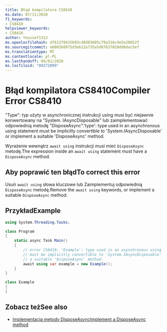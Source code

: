 ```yaml
---
title: Błąd kompilatora CS8410
ms.date: 07/11/2020
f1_keywords:
- CS8410
helpviewer_keywords:
- CS8410
author: Youssef1313
ms.openlocfilehash: df612f8415693c48d83605c79a316c4e5e20652f
ms.sourcegitcommit: e0803b8975d3eb12e735a5d07637020dd6dac5ef
ms.translationtype: MT
ms.contentlocale: pl-PL
ms.lasthandoff: 09/01/2020
ms.locfileid: "89272099"
---
```

# <a name="compiler-error-cs8410"></a><span data-ttu-id="fc291-102">Błąd kompilatora CS8410</span><span class="sxs-lookup"><span data-stu-id="fc291-102">Compiler Error CS8410</span></span>

<span data-ttu-id="fc291-103">"Type": typ użyty w asynchronicznej instrukcji using musi być niejawnie konwertowany na "System. IAsyncDisposable" lub zaimplementować odpowiednią metodę "DisposeAsync".</span><span class="sxs-lookup"><span data-stu-id="fc291-103">'type': type used in an asynchronous using statement must be implicitly convertible to 'System.IAsyncDisposable' or implement a suitable 'DisposeAsync' method.</span></span>

<span data-ttu-id="fc291-104">Wyrażenie wewnątrz `await using` instrukcji musi mieć `DisposeAsync` metodę.</span><span class="sxs-lookup"><span data-stu-id="fc291-104">The expression inside an `await using` statement must have a `DisposeAsync` method.</span></span>

## <a name="to-correct-this-error"></a><span data-ttu-id="fc291-105">Aby poprawić ten błąd</span><span class="sxs-lookup"><span data-stu-id="fc291-105">To correct this error</span></span>

<span data-ttu-id="fc291-106">Usuń `await using` słowa kluczowe lub Zaimplementuj odpowiednią `DisposeAsync` metodę.</span><span class="sxs-lookup"><span data-stu-id="fc291-106">Remove the `await using` keywords, or implement a suitable `DisposeAsync` method.</span></span>

## <a name="example"></a><span data-ttu-id="fc291-107">Przykład</span><span class="sxs-lookup"><span data-stu-id="fc291-107">Example</span></span>

```csharp
using System.Threading.Tasks;

class Program
{
    static async Task Main()
    {
        // error CS8410: 'Example': type used in an asynchronous using statement
        // must be implicitly convertible to 'System.IAsyncDisposable' or implement
        // a suitable 'DisposeAsync' method.
        await using var example = new Example();
    }
}

class Example
{
}
```

## <a name="see-also"></a><span data-ttu-id="fc291-108">Zobacz też</span><span class="sxs-lookup"><span data-stu-id="fc291-108">See also</span></span>

- [<span data-ttu-id="fc291-109">Implementacja metody DisposeAsync</span><span class="sxs-lookup"><span data-stu-id="fc291-109">Implement a DisposeAsync method</span></span>](../../../standard/garbage-collection/implementing-disposeasync.md)
